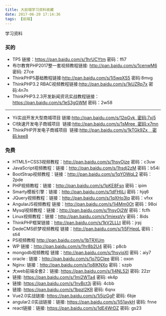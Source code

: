 ```yaml
---
title: 大前端学习资料收藏
date: 2017-06-20 17:14:36
tags:  [前端]
---
```

学习资料
### 买的
* TP5 链接：https://pan.baidu.com/s/1hrUCYtm 密码：ffi7
* 布尔教育PHP2017整一套视频教程链接: http://pan.baidu.com/s/1cenwM6 密码: 27ce
* ThinkPHP5基础教程链接:http://pan.baidu.com/s/1i5wpXS5 密码:8mvg
* ThinkPHP3.2 RBAC视频教程链接:http://pan.baidu.com/s/1kUZRp7x 密码:4n7n
* ThinkPHP3.2.3开发新闻资讯实战教程链接：https://pan.baidu.com/s/1eS3gGWM 密码：2w58

----------------

* Yii实战开发大型商城项目 链接:http://pan.baidu.com/s/12pGvk  密码:7xj5
* CI快速开发电子商城项目  链接:http://pan.baidu.com/s/1sMree  密码:x7mn
* ThinkPHP开发电子商城项目  链接:http://pan.baidu.com/s/1kTGk9Zx    密码:kee8

### 免费
* HTML5+CSS3视频教程：http://pan.baidu.com/s/1hsyOjze   密码：c3uw 
* JavaScript视频教程：链接：http://pan.baidu.com/s/1hsdj2zM   密码：b54i 
* BootStrap视频教程：链接：http://pan.baidu.com/s/1qYOWqL2   密码：2pde 
* PHP视频教程：链接：http://pan.baidu.com/s/1pKE8Fsn   密码：ipim  
* Smarty模板引擎：链接：http://pan.baidu.com/s/1dFHliLj  密码：hjq6
* JQuery视频教程：链接：http://pan.baidu.com/s/1qXHo3lq   密码：vfxx 
* AngularJS视频教程  链接：http://pan.baidu.com/s/1i4Mm0Ot   密码：98oi
* Mysql视频教程：链接：http://pan.baidu.com/s/1hsyOj2W   密码：fcfh 
* Linux视频教程：链接：http://pan.baidu.com/s/1miexpVy   密码：8ids 
* ThinkPHP框架链接：http://pan.baidu.com/s/1kV2LLLt   密码：jrpj 
* DedeCMS织梦视频教程  链接：http://pan.baidu.com/s/1i5FHeqL   密码：sti4 
* PS视频教程  http://pan.baidu.com/s/1bTRXUm  
* WP  链接：http://pan.baidu.com/s/1hr8b2U4  密码：p8cb
* mongodb视频教程 链接：http://pan.baidu.com/s/1hsyiqXI 密码：aiy7
* oracle : 链接：http://pan.baidu.com/s/1o7GCIee  密码：oxon
* Nginx: 链接：http://pan.baidu.com/s/1o8lKNXo  密码：szpb
* 大web前端全套2：链接: https://pan.baidu.com/s/1i4NL52l 密码: 22zr
* 链接: https://pan.baidu.com/s/1mi2WTa4 密码: ek4p
* 链接: https://pan.baidu.com/s/1nvBct3j 密码: 4cbb
* 链接: https://pan.baidu.com/s/1bpzl2KR 密码: 6qnx
* Vue2.0实战链接: https://pan.baidu.com/s/1i5jzGgP 密码: 6bje
* angular2.0实战链接：链接: https://pan.baidu.com/s/1i51aykH 密码: fnne
* react链接：链接: https://pan.baidu.com/s/1dE4WrDZ 密码: gs23


